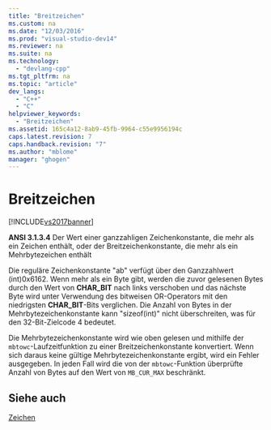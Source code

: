 ```yaml
---
title: "Breitzeichen"
ms.custom: na
ms.date: "12/03/2016"
ms.prod: "visual-studio-dev14"
ms.reviewer: na
ms.suite: na
ms.technology: 
  - "devlang-cpp"
ms.tgt_pltfrm: na
ms.topic: "article"
dev_langs: 
  - "C++"
  - "C"
helpviewer_keywords: 
  - "Breitzeichen"
ms.assetid: 165c4a12-8ab9-45fb-9964-c55e9956194c
caps.latest.revision: 7
caps.handback.revision: "7"
ms.author: "mblome"
manager: "ghogen"
---
```

# Breitzeichen
[!INCLUDE[vs2017banner](../assembler/inline/includes/vs2017banner.md)]

**ANSI 3.1.3.4** Der Wert einer ganzzahligen Zeichenkonstante, die mehr als ein Zeichen enthält, oder der Breitzeichenkonstante, die mehr als ein Mehrbytezeichen enthält  
  
 Die reguläre Zeichenkonstante "ab" verfügt über den Ganzzahlwert \(int\)0x6162.  Wenn mehr als ein Byte gibt, werden die zuvor gelesenen Bytes durch den Wert von **CHAR\_BIT** nach links verschoben und das nächste Byte wird unter Verwendung des bitweisen OR\-Operators mit den niedrigsten **CHAR\_BIT**\-Bits verglichen.  Die Anzahl von Bytes in der Mehrbytezeichenkonstante kann "sizeof\(int\)" nicht überschreiten, was für den 32\-Bit\-Zielcode 4 bedeutet.  
  
 Die Mehrbytezeichenkonstante wird wie oben gelesen und mithilfe der `mbtowc`\-Laufzeitfunktion zu einer Breitzeichenkonstante konvertiert.  Wenn sich daraus keine gültige Mehrbytezeichenkonstante ergibt, wird ein Fehler ausgegeben.  In jeden Fall wird die von der `mbtowc`\-Funktion überprüfte Anzahl von Bytes auf den Wert von `MB_CUR_MAX` beschränkt.  
  
## Siehe auch  
 [Zeichen](../c-language/characters.md)